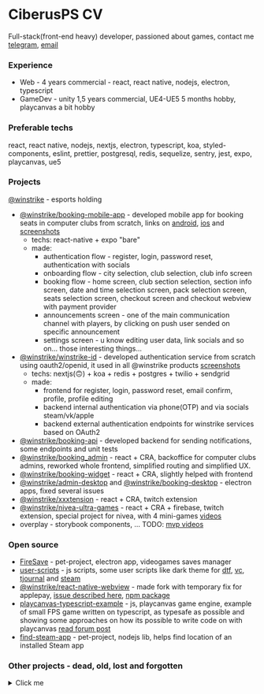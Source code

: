 # CiberusPS CV

Full-stack(front-end heavy) developer, passioned about games, contact me [telegram](https://t.me/Ciberus), [email](mailto:ciberus.ps+github@gmail.com)

### **Experience**

- Web - 4 years commercial - react, react native, nodejs, electron, typescript
- GameDev - unity 1,5 years commercial, UE4-UE5 5 months hobby, playcanvas a bit hobby

### **Preferable techs**

react, react native, nodejs, nextjs, electron, typescript, koa, styled-components, eslint, prettier, postgresql, redis, sequelize, sentry, jest, expo, playcanvas, ue5

### **Projects**

[@winstrike](https://winstrike.gg/) - esports holding

- [@winstrike/booking-mobile-app](https://github.com/winstrike/booking-mobile-app) - developed mobile app for booking seats in computer clubs from scratch, links on [android](https://plyay.google.com/store/apps/details?id=gg.winstrike.booking), [ios](https://apps.apple.com/us/app/id1493178030?platform=iphone) and [screenshots](https://drive.google.com/drive/folders/19WL4fDZenSHa6JQpl0V69f9lds3cnyJs?usp=sharing)
  - techs: react-native + expo "bare"
  - made:
    - authentication flow - register, login, password reset, authentication with socials
    - onboarding flow - city selection, club selection, club info screen
    - booking flow - home screen, club section selection, section info screen, date and time selection screen, pack selection screen, seats selection screen, checkout screen and checkout webview with payment provider
    - announcements screen - one of the main communication channel with players, by clicking on push user sended on specific announcement
    - settings screen - u know editing user data, link socials and so on... those interesting things...
- [@winstrike/winstrike-id](https://github.com/winstrike/winstrike-id) - developed authentication service from scratch using oauth2/openid, it used in all @winstrike products [screenshots](https://drive.google.com/drive/folders/1dbAMkge5IVeBQAWo8Nr9KCVQ7PdX1bPA?usp=sharing)
  - techs: nextjs(🙃) + koa + redis + postgres + twilio + sendgrid
  - made:
    - frontend for register, login, password reset, email confirm, profile, profile editing
    - backend internal authentication via phone(OTP) and via socials steam/vk/apple
    - backend external authentication endpoints for winstrike services based on OAuth2
- [@winstrike/booking-api](https://github.com/winstrike/booking-api) - developed backend for sending notifications, some endpoints and unit tests
- [@winstrike/booking_admin](https://github.com/winstrike/booking_admin) - react + CRA, backoffice for computer clubs admins, reworked whole frontend, simplified routing and simplified UX.
- [@winstrike/booking-widget](https://github.com/winstrike/booking-widget) - react + CRA, slightly helped with frontend
- [@winstrike/admin-desktop](https://github.com/winstrike/admin-desktop) and [@winstrike/booking-desktop](https://github.com/winstrike/booking-desktop) - electron apps, fixed several issues
- [@winstrike/xxxtension](https://github.com/winstrike/xxxtension) - react + CRA, twitch extension
- [@winstrike/nivea-ultra-games](https://github.com/winstrike/nivea-ultra-games) - react + CRA + firebase, twitch extension, special project for nivea, with 4 mini-games [videos](https://drive.google.com/drive/folders/198i2uEnq2ujBx7ytWYs0Exlgpd-Heorw?usp=sharing)
- overplay - storybook components, ... TODO: [mvp videos](https://drive.google.com/drive/folders/15U-ssReDAgv0JG2YYRYNOseedJa3CuYF?usp=sharing)

### Open source

- [FireSave](https://github.com/Ciberusps/FireSave) - pet-project, electron app, videogames saves manager
- [user-scripts](https://github.com/Ciberusps/user-scripts) - js scripts, some user scripts like dark theme for [dtf](https://dtf.ru), [vc](https://vc.ru/), [tjournal](https://tjournal.ru/) and [steam](https://store.steampowered.com/)
- [@winstrike/react-native-webview](https://github.com/winstrike/react-native-webview) - made fork with temporary fix for applepay, [issue described here](https://github.com/react-native-webview/react-native-webview/issues/920#issuecomment-720305564), [npm package](https://github.com/winstrike/react-native-webview/packages/610545)
- [playcanvas-typescript-example](https://github.com/Ciberusps/playcanvas-typescript-example) - js, playcanvas game engine, example of small FPS game written on typescript, as typesafe as possible and showing some approaches on how its possible to write code on with playcanvas [read forum post](https://forum.playcanvas.com/t/example-template-project-with-typescript/25272)
- [find-steam-app](https://github.com/Ciberusps/find-steam-app) - pet-project, nodejs lib, helps find location of an installed Steam app


### Other projects - dead, old, lost and forgotten

<details>
  <summary>Click me</summary>

- [Artifaction.gg](https://artifaction.gg/)

  Site about Artifact | Full-stack developer | 09.2018 | [screenshots](https://drive.google.com/drive/folders/1RidLVceBWTP1dMExlAsfBqtLKODKQVo-?usp=sharing)

  Artifaction.gg - site about [valve](https://www.valvesoftware.com/en/) game - Artifact started by DOTA2/Esports enthusiasts well known in DOTA 2 community([@SirActionSlacks](https://twitter.com/@SirActionSlacks), [@Cyborgmatt](https://twitter.com/@Cyborgmatt), [@SUNSfanTV](https://twitter.com/@SUNSfanTV), [@bukkadota](https://twitter.com/@bukkadota), [@followNoxville](https://twitter.com/@followNoxville)) to build best community project where people may come for anything they want - casual videos, twitch shows, stats, tournaments, hot news, cards info, learning, cardsmith to make their own cards, deck builder, pathfinder and much more.

  I joined the team at the end of september. At start i wanted to make twitch extension - [concept here](https://imgur.com/a/xtcJO9o) later @bukkadota suggest me to help with site development and gave full freedom of choice of technology stack. 
  There was many changes in project structure/tech stack, here some solutions we use:
  - firebase cloud storage as CDN for UGC(raw images, thumbnails...)
  - firebase hosting - for static assets(js, html, css, images, fonts...)
  - cdn.artifaction.gg - repo for fetching images from artifact client and valve API -> processing them(trim, resize, convert) -> and save them in normalized structure. It use [ValveResourceFormat](https://github.com/SteamDatabase/ValveResourceFormat) to decompile assets from client.

  Techs: React, TypeScript, MobX, styled-components, Webpack, Babel, PostgreSQL, Redis, express, Knex.js, Objection.js, Twitch API, Quill, firebase - cloud storage, firebase - hosting, passport, passport-discord, passport-steam, pg, discord.js, nodemon, yarn, yarn workspaces, prettier, sharp, express-session

- [Bubble Text](https://github.com/dkubatko/BubbleText)

  Twitch extension | Front-End developer & Co-founder | 04.2018 | [screenshots](https://drive.google.com/drive/folders/1BqGewZzHA5TSAwPi0dftpX47z6NAYIo1?usp=sharing)

  First of several exts using "Bits in Extensions". Selected by [Twitch.tv](https://twitch.tv/) for feature placement.

  Bubble Text - allows streamers to install an interactive speech bubble on their stream. Viewers can then use bits to get a set of text, animation and bubble style that will be displayed on the stream. By providing a variety of options, bubble text assures a unique and personalized experience for every user. This extension makes viewers feel more engaged by providing a gateway from Twitch to streamer’s screen. For streamers, this extension gives an opportunity to monetize their stream by giving them a portion of each sale.

  Made in collaboration with [@drazzzer](https://twitter.com/drazzzer)(Kubatko Daniil)

  Techs: React, TypeScript, MobX, styled-components, Webpack, socket.io, Twitch API, Twitch Extensions

- [GameStat](https://github.com/Ciberusps/gamestat)

  Twitch extension | Owner | 09.2017 | [screenshots](https://drive.google.com/drive/folders/1sNbjxvxU9S5ONYIgdLiKe2Wjp81BRsth?usp=sharing)

  [Twitch extension](https://dashboard.twitch.tv/extensions/4xthrtbw4oqjxl478qsjspia8vt3ra) provide in-game statistics for the streamers currently support DOTA 2
  Also integrated data from awesome personal esports training lab - GOSU.AI u can read about it here

  Techs: React, Postman, PostgreSQL, Webpack, MobX, Redis, yarn, yarn workspaces, lodash, Twitch API, Twitch Extensions

  Metrics:
    Installs - 2950,
    Uninstalls - 824,
    Activations - 1603,
    Views - 8,477,823,
    Uniq Viewers - 4,899,421,
    Uniq Viewers(09.01-07.02) - 240,888
    Clicks - 9,927,763,
    Uniq Interactions - 1,123,464,
    Uniq Interactions(09.01-07.02) - 64,278,

- Treasure Simulator 2

  Prototype | Owner | 24.01.2017 | [screenshots](https://drive.google.com/drive/folders/1LLXjpPTuQ2oZtjRJUZdJtH9Wfc0x2GQz?usp=sharing)

  Second version of my "Treasure Simulator DOTA 2" app.
  Refactored and updated "DOTA 2 Wiki Parser" to v2.
  
  Techs: Unity3D, C#, Texture Packer, PVRTC, Photoshop, base64, AES, Visual Studio, Resharper, git, Bitbucket

- Treasure Simulator DOTA 2
  App(Android) | Owner | 07.2015-01.2016 | [screenshots](https://drive.google.com/drive/folders/1GCXxMIleoelPnjUELFFsoc8NutS5F4r6?usp=sharing)

  App simulate opening treasures from DOTA 2.
  Items are parsed from DOTA 2 Wiki with my "DOTA 2 Wiki Parser"

  UPDATE: currently unavalable due to changed Google Play policies, need to rebuild app and publish again

  Metrics
    Installs - 53.48K,
    Average rating - 4.04,

- [DOTA 2 Wiki Parser v2](https://github.com/Ciberusps/DOTA2WikiParser-V2)

  Unity3D app | Owner | 24.01.2017 | [screenshots](https://drive.google.com/drive/folders/1f90i-dzKWVPdOX8FL9x-P8X2onVR-j2E?usp=sharing)

  Moved to Unity codebase of "DOTA 2 Wiki Parser" with updated UI. Made for "Treasure Simulator 2" project

  Techs: Unity3D, HtmlAgilityPack, Json.NET

- [DOTA 2 Wiki Parser](https://github.com/Ciberusps/DOTA2WikiParser)
  .NET app | Owner | 07.2015-01.2016 | [screenshots](https://drive.google.com/drive/folders/1onh7GwZ3jwnA8vEfDSsNAELFvGOaOgvl?usp=sharing)

  DOTA 2 Wiki(dota2.gamepedia.com) parser for "Treasure Simulator DOTA 2" project.

  Techs: C#, .NET, Visual Studio, Resharper, HtmlAgilityPack, MetroUI, MiniJSON

- [FilmSearch](https://github.com/Ciberusps/FilmSearch) - [screenshots](https://drive.google.com/drive/folders/1heH23KzEVfOLYKyKstQUVjo2dVF7XpMq?usp=sharing)
- [Yandex Mobilization 2016](https://github.com/Ciberusps/YandexMobilization) - [screenshots](https://drive.google.com/drive/folders/1EfgUdYRu1t3mWhriPp-LVpuJeoMVnQNM?usp=sharing)
- [InstaGallery](https://github.com/Ciberusps/insta-gallery)

</details>

